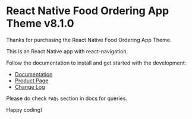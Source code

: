 # React Native Food Ordering App Theme v8.1.0

Thanks for purchasing the React Native Food Ordering App Theme.

This is an React Native app with react-navigation.

Follow the documentation to install and get started with the development:

-   [Documentation](http://docs.market.nativebase.io/react-native-food-ordering-app-ui/)
-   [Product Page](http://market.nativebase.io/view/react-native-food-ordering-app)
-	[Change Log](http://gitstrap.com/strapmobile/FoodOrderingApp/blob/v8.1.0/React-Native/ChangeLog.md)


Please do check `FAQs` section in docs for queries.

Happy coding!
